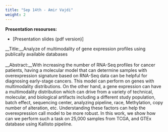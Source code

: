 ```yaml
---
title: "Sep 14th - Amir Vajdi"
weight: 2
---
```


__Presentation resourses:__

- [Presentation slides (pdf version)]

__Title:__Analyze of multimodality of gene expression profiles using publically available databases
</br>
</br>
__Abstract:__With increasing the number of RNA-Seq profiles for cancer patients, having a molecular model that can determine samples with overexpression signature based on RNA-Seq data can be helpful for diagnosing early-stage cancers. This model can perform on genes with multimodality distributions. On the other hand, a gene expression can have a multimodality distribution which can drive from a variety of technical, molecular, and biological artifacts including a different study population, batch effect,  sequencing center, analyzing pipeline, race, Methylation, copy number of alteration, etc. Understanding these factors can help the overexpression call model to be more robust. In this work, we show how can we perform such a task on 25,000 samples from TCGA, and GTEx database using Kallisto pipeline.
